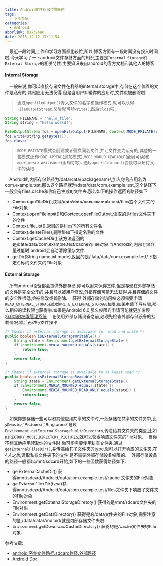 ```yaml
---
title: Android文件存储位置简述
tags:
  - 文件系统
categories:
  - Android
abbrlink: b17c24a6
date: 2015-12-12 17:11:54
---
```


&emsp;最近一段时间,工作和学习方面都比较忙,所以,博客方面有一段时间没有投入时间啦,今天学习了一下android文件存储方面的知识,主要是`Internal Storage`和`External Storage`的相关特性.主要知识来自android的官方文档和其他人的博客.
#### Internal Storage
&emsp;一般来说,你可以直接存储文件在机器的internal storage中,存储在这个位置的文件是私有的,其他应用无法获得.但是当用户卸载你的应用时,文件就被删除啦.
>通过`openFileOutput()`传入文件的名字和操作模式,就可以获得`FileOutputStream`,然后就可以`write()`,然后`close`啦.
``` java
String FILENAME = "hello_file";
String string = "hello world!";

FileOutputStream fos = openFileOutput(FILENAME, Context.MODE_PRIVATE);
fos.write(string.getBytes());
fos.close();
```
> `MODE_PRIVATE`模式会创建或者替换同名文件,并让文件变为私有的,其他的一些模式还有`MODE_APPEND`(追加模式),`MODE_WORLD_READABLE`(全局可读)和`MODE_WORLD_WRITEABLE`(全局可写).
> 通过`OpenFileInput()`函数可以进行文件的读取.

&emsp;Android的内部存储路径为/data/data/packagename/,加入你的应用名为com.example.test,那么这个路径就为/data/data/com.example.test,这个路径下一般会有files,cache和你自己生成的文件夹.那么如下的操作返回的路径如下

- Context.getFileDir(),获得/data/data/com.example.test/files这个文件夹的File对象
- Context.openFileInput()和Context.openFileOutput,读取的是files文件夹下的文件
- Context.fileList(),返回的是files下的所有文件名
- Context.deleteFile(),删除files下指定名称的文件
- Context.getCacheDir(),该方法返回的是/data/data/com.example.test/cache的File对象.当Android的内部存储容量过低时,android会自动清除缓存文件.
- getDir(String name,int mode),返回的是/data/data/com.example.test/下指定名称的文件夹的File对象

#### External Storage
&emsp;所有android设备都会提供外部存储,你可以用来保存文件,但是存储在外部存储的文件是完全公开的,并且可以被用户修改,外部存储可能无法获得,并且存储的文件的安全性很低,会被修改或者删除.
&emsp;获得	外部存储的访问权必须需要申请`READ_EXTERNAL_STORAGE`或者`WRITE_EXTERNAL_STORAGE`权限,如果申请了写权限,那么相应的读权限也获得啦.如果是Android 6.0,那么权限的申请可能就更加麻烦 :[6.0新的权限管理系统](http://jijiaxin89.com/2015/08/30/Android-s-Runtime-Permission/)
&emsp;在使用外部存储设备之前,必须先检查外部存储设备的挂载情况,然后再进行文件操作
``` java
/* Checks if external storage is available for read and write */
public boolean isExternalStorageWritable() {
    String state = Environment.getExternalStorageState();
    if (Environment.MEDIA_MOUNTED.equals(state)) {
        return true;
    }
    return false;
}

/* Checks if external storage is available to at least read */
public boolean isExternalStorageReadable() {
    String state = Environment.getExternalStorageState();
    if (Environment.MEDIA_MOUNTED.equals(state) ||
        Environment.MEDIA_MOUNTED_READ_ONLY.equals(state)) {
        return true;
    }
    return false;
}
```
&emsp;如果你想存储一些可以和其他应用共享的文件时,一般存储在共享的文件夹中,比如`Music/`,'Pictures/','Ringtones/'通过`Environment.getExternalStoragePublicDirectory`,传递给其文件夹的类型,比如`DIRECTORY_MUSIC`,`DIRECTORY_PICTURES`,就可以获得响应文件夹的File对象.
&emsp;当你不想其他应用读取你的文件时,你可能需要使用私有文件夹.通过`getExternalFilesDir()`,并传递给其子文件夹的type,就可以打开响应的文件夹,在4.4之后,读取私有文件夹下的文件,是不需要外部存储设备权限的.
&emsp;外部存储设备的路径一般都以/mnt/sdcard开始,如下的一些函数获得路径如下:
- getExternalCacheDir() 获得/mnt/sdcard/Android/data/com.example.test/cache 文件夹的File对象
- getExternalFilesDir(type)获得/mnt/sdcard/Android/data/com.example.test/files文件夹下响应子文件夹的File对象
- Environment.getExternalStorageDiretory() 获得的是/mnt/sdcard文件夹的File对象
- Environment.getDataDirectory() 获得是的/data文件夹的File对象,需要注意的是,/data/data/Android/就是内部存储文件夹啦.
- Environment.getDownloadCacheDirectory() 获得的是/cache文件夹的File对象.







参考文章:
- [android 系统文件路径.sdcard路径.外部路径](http://blog.csdn.net/ljh347917444/article/details/16984199) 
- [Android Doc](http://developer.android.com/intl/zh-cn/guide/topics/data/data-storage.html#filesInternal)

